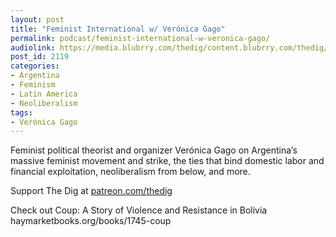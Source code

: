 ```yaml
---
layout: post
title: "Feminist International w/ Verónica Gago"
permalink: podcast/feminist-international-w-veronica-gago/
audiolink: https://media.blubrry.com/thedig/content.blubrry.com/thedig/The_Dig-EP_344-Gago.mp3
post_id: 2119
categories: 
- Argentina
- Feminism
- Latin America
- Neoliberalism
tags: 
- Verónica Gago
---
```


Feminist political theorist and organizer Verónica Gago on Argentina’s massive feminist movement and strike, the ties that bind domestic labor and financial exploitation, neoliberalism from below, and more.

Support The Dig at [patreon.com/thedig](patreon.com/thedig)

Check out Coup: A Story of Violence and Resistance in Bolivia haymarketbooks.org/books/1745-coup